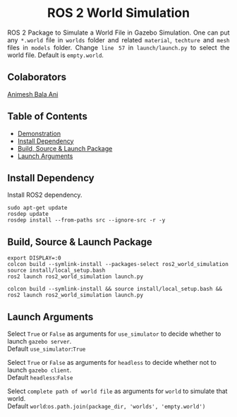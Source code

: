 <p align="center">
  <h1 align="center">ROS 2 World Simulation</h1>
</p>

<p align="justify">
ROS 2 Package to Simulate a World File in Gazebo Simulation. One can put any <code>*.world</code> file in <code>worlds</code> folder and related <code>material</code>, <code>techture</code> and <code>mesh</code> files in <code>models</code> folder. Change <code>line 57</code> in <code>launch/launch.py</code> to select the world file. Default is <code>empty.world</code>.
</p>


## Colaborators
[Animesh Bala Ani](https://www.linkedin.com/in/ani717/)


## Table of Contents
* [Demonstration](#demo) <br/>
* [Install Dependency](#install) <br/>
* [Build, Source & Launch Package](#launch) <br/>
* [Launch Arguments](#arg) <br/>


## Install Dependency <a name="install"></a>
Install ROS2 dependency.<br/>
```
sudo apt-get update
rosdep update
rosdep install --from-paths src --ignore-src -r -y
```


## Build, Source & Launch Package <a name="launch"></a>
```
export DISPLAY=:0
colcon build --symlink-install --packages-select ros2_world_simulation
source install/local_setup.bash
ros2 launch ros2_world_simulation launch.py
```
```
colcon build --symlink-install && source install/local_setup.bash && ros2 launch ros2_world_simulation launch.py
```


## Launch Arguments <a name="arg"></a>
Select `True` or `False` as arguments for `use_simulator` to decide whether to launch `gazebo server`.<br/>
Default `use_simulator`:`True`<br/>

Select `True` or `False` as arguments for `headless` to decide whether not to launch `gazebo client`.<br/>
Default `headless`:`False`<br/>

Select `complete path of world file` as arguments for `world` to simulate that world.<br/>
Default `world`:`os.path.join(package_dir, 'worlds', 'empty.world')`<br/>
